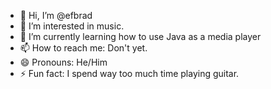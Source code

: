 - 👋 Hi, I’m @efbrad
- 👀 I’m interested in music.
- 🌱 I’m currently learning how to use Java as a media player
- 📫 How to reach me: Don't yet.
- 😄 Pronouns: He/Him
- ⚡ Fun fact: I spend way too much time playing guitar.

<!---
efbrad/efbrad is a ✨ special ✨ repository because its `README.md` (this file) appears on your GitHub profile.
You can click the Preview link to take a look at your changes.
--->
